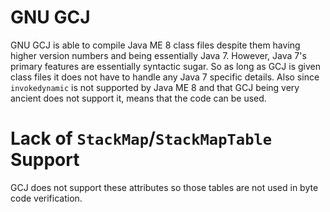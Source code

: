 # GNU GCJ

GNU GCJ is able to compile Java ME 8 class files despite them having higher
version numbers and being essentially Java 7. However, Java 7's primary
features are essentially syntactic sugar. So as long as GCJ is given class
files it does not have to handle any Java 7 specific details. Also since
`invokedynamic` is not supported by Java ME 8 and that GCJ being very ancient
does not support it, means that the code can be used.

# Lack of `StackMap`/`StackMapTable` Support

GCJ does not support these attributes so those tables are not used in byte code
verification.

